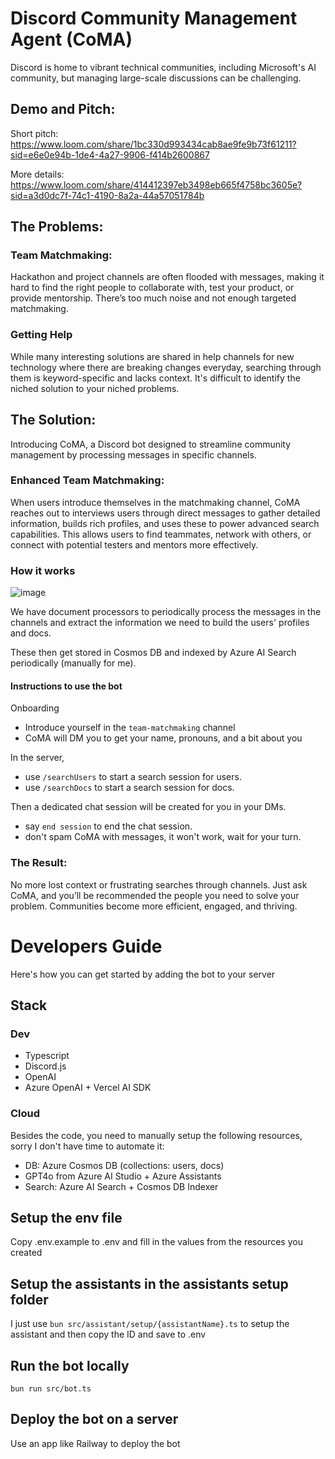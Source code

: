 # Discord Community Management Agent (CoMA)

Discord is home to vibrant technical communities, including Microsoft's AI community, but managing large-scale discussions can be challenging.

## Demo and Pitch:
Short pitch: https://www.loom.com/share/1bc330d993434cab8ae9fe9b73f61211?sid=e6e0e94b-1de4-4a27-9906-f414b2600867

More details: https://www.loom.com/share/414412397eb3498eb665f4758bc3605e?sid=a3d0dc7f-74c1-4190-8a2a-44a57051784b

## The Problems:

### Team Matchmaking:

Hackathon and project channels are often flooded with messages, making it hard to find the right people to collaborate with, test your product, or provide mentorship. There’s too much noise and not enough targeted matchmaking.

### Getting Help

While many interesting solutions are shared in help channels for new technology where there are breaking changes everyday, searching through them is keyword-specific and lacks context. It's difficult to identify the niched solution to your niched problems.

## The Solution:

Introducing CoMA, a Discord bot designed to streamline community management by processing messages in specific channels.

### Enhanced Team Matchmaking:

When users introduce themselves in the matchmaking channel, CoMA reaches out to interviews users through direct messages to gather detailed information, builds rich profiles, and uses these to power advanced search capabilities. This allows users to find teammates, network with others, or connect with potential testers and mentors more effectively.

### How it works

![image](https://github.com/user-attachments/assets/e6a6c929-0976-4ccb-aaf0-1bb0374d5e4c)

We have document processors to periodically process the messages in the channels and extract the information we need to build the users' profiles and docs.

These then get stored in Cosmos DB and indexed by Azure AI Search periodically (manually for me).

#### Instructions to use the bot

Onboarding

- Introduce yourself in the `team-matchmaking` channel
- CoMA will DM you to get your name, pronouns, and a bit about you

In the server,

- use `/searchUsers` to start a search session for users.
- use `/searchDocs` to start a search session for docs.

Then a dedicated chat session will be created for you in your DMs.

- say `end session` to end the chat session.
- don't spam CoMA with messages, it won't work, wait for your turn.

### The Result:

No more lost context or frustrating searches through channels. Just ask CoMA, and you’ll be recommended the people you need to solve your problem. Communities become more efficient, engaged, and thriving.

# Developers Guide

Here's how you can get started by adding the bot to your server

## Stack

### Dev

- Typescript
- Discord.js
- OpenAI
- Azure OpenAI + Vercel AI SDK

### Cloud

Besides the code, you need to manually setup the following resources, sorry I don't have time to automate it:

- DB: Azure Cosmos DB (collections: users, docs)
- GPT4o from Azure AI Studio + Azure Assistants
- Search: Azure AI Search + Cosmos DB Indexer

## Setup the env file

Copy .env.example to .env and fill in the values from the resources you created

## Setup the assistants in the assistants setup folder

I just use `bun src/assistant/setup/{assistantName}.ts` to setup the assistant and then copy the ID and save to .env

## Run the bot locally

`bun run src/bot.ts`

## Deploy the bot on a server

Use an app like Railway to deploy the bot
